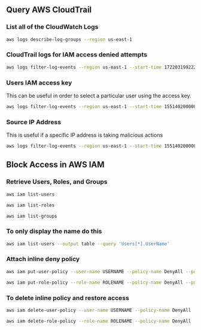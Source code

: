 ## Query AWS CloudTrail
### List all of the CloudWatch Logs
```sh
aws logs describe-log-groups --region us-east-1
```

### CloudTrail logs for IAM access denied attempts
```sh
aws logs filter-log-events --region us-east-1 --start-time 1722031992221 --log-group-name CloudTrail/my-logs --filter-pattern AccessDenied --output json --query 'events[*].message'| jq -r '.[] | fromjson | .userIdentity, .sourceIPAddress, .responseElements'
```

### Users IAM access key
This can be useful in order to select a particular user using the access key.
```sh
aws logs filter-log-events --region us-east-1 --start-time 1551402000000 --log-group-name CloudTrail/DefaultLogGroup --filter-pattern AKIAIOSFODNN7EXAMPLE --output json --query 'events[*].message'| jq -r '.[] | fromjson | .userIdentity, .sourceIPAddress, .responseElements'
```

### Source IP Address
This is useful if a specific IP address is taking malicious actions
```sh
aws logs filter-log-events --region us-east-1 --start-time 1551402000000 --log-group-name CloudTrail/DefaultLogGroup --filter-pattern 192.0.2.1 --output json --query 'events[*].message'| jq -r '.[] | fromjson | .userIdentity, .sourceIPAddress, .responseElements'
```

## Block Access in AWS IAM
### Retrieve Users, Roles, and Groups
```sh
aws iam list-users

aws iam list-roles

aws iam list-groups
```
### To only display the name do this
```sh
aws iam list-users --output table --query 'Users[*].UserName'
```

### Attach inline deny policy
```sh
aws iam put-user-policy --user-name USERNAME --policy-name DenyAll --policy-document '{ "Statement": [ { "Effect": "Deny", "Action": "*", "Resource": "*" } ] }'

aws iam put-role-policy --role-name ROLENAME --policy-name DenyAll --policy-document '{ "Statement": [ { "Effect": "Deny", "Action": "*", "Resource": "*" } ] }'
```

### To delete inline policy and restore access
```sh
aws iam delete-user-policy --user-name USERNAME --policy-name DenyAll

aws iam delete-role-policy --role-name ROLENAME --policy-name DenyAll
```